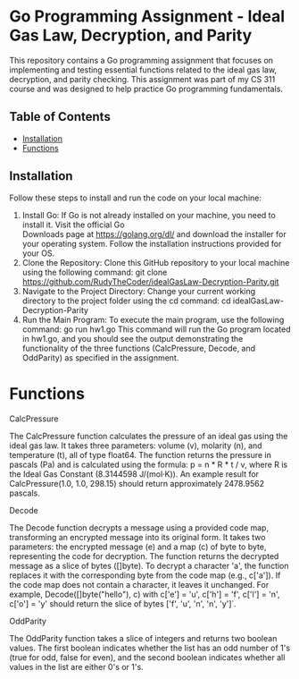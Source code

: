 # Go Programming Assignment - Ideal Gas Law, Decryption, and Parity

 This repository contains a Go programming assignment that focuses on implementing and testing essential functions related to the ideal gas law, decryption, and parity checking. This assignment was part of my CS 311 course and was designed to help practice Go programming fundamentals.

## Table of Contents

- [Installation](#installation)
- [Functions](#functions) 

## Installation

Follow these steps to install and run the code on your local machine:

1. Install Go: 
   If Go is not already installed on your machine, you need to install it. Visit the official Go    
   Downloads page at https://golang.org/dl/ and download the installer for your operating system. Follow the installation instructions provided for your OS.
2. Clone the Repository:
   Clone this GitHub repository to your local machine using the following command:
   git clone https://github.com/RudyTheCoder/idealGasLaw-Decryption-Parity.git 
3. Navigate to the Project Directory: 
   Change your current working directory to the project folder using the cd command:
   cd idealGasLaw-Decryption-Parity
4. Run the Main Program:
   To execute the main program, use the following command:
   go run hw1.go 
   This command will run the Go program located in hw1.go, and you should see the output demonstrating the functionality of the three functions (CalcPressure, Decode, and OddParity) as specified in the assignment.


# Functions

CalcPressure

The CalcPressure function calculates the pressure of an ideal gas using the ideal gas law. It takes three parameters: volume (v), molarity (n), and temperature (t), all of type float64. The function returns the pressure in pascals (Pa) and is calculated using the formula: p = n * R * t / v, where R is the Ideal Gas Constant (8.3144598 J/(mol·K)). An example result for CalcPressure(1.0, 1.0, 298.15) should return approximately 2478.9562 pascals.

Decode

The Decode function decrypts a message using a provided code map, transforming an encrypted message into its original form. It takes two parameters: the encrypted message (e) and a map (c) of byte to byte, representing the code for decryption. The function returns the decrypted message as a slice of bytes ([]byte). To decrypt a character 'a', the function replaces it with the corresponding byte from the code map (e.g., c['a']). If the code map does not contain a character, it leaves it unchanged. For example, Decode([]byte("hello"), c) with c['e'] = 'u', c['h'] = 'f', c['l'] = 'n', c['o'] = 'y' should return the slice of bytes ['f', 'u', 'n', 'n', 'y']`.

OddParity

The OddParity function takes a slice of integers and returns two boolean values. The first boolean indicates whether the list has an odd number of 1's (true for odd, false for even), and the second boolean indicates whether all values in the list are either 0's or 1's.
